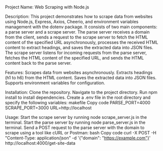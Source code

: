 
Project Name: Web Scraping with Node.js

Description:
    This project demonstrates how to scrape data from websites using Node.js, Express, Axios, Cheerio, and environment variables management with the dotenv package. It consists of two main components: a parse server and a scrape server. The parse server receives a domain from the client, sends a request to the scrape server to fetch the HTML content of the specified URL asynchronously, processes the received HTML content to extract headings, and saves the extracted data into JSON files. The scrape server listens for incoming requests from the parse server, fetches the HTML content of the specified URL, and sends the HTML content back to the parse server.

Features:
    Scrapes data from websites asynchronously.
    Extracts headings (h1 to h6) from the HTML content.
    Saves the extracted data into JSON files.
    Supports environment variables for configuration.

Installation:
    Clone the repository.
    Navigate to the project directory.
    Run npm install to install dependencies.
    Create a .env file in the root directory and specify the following variables:
    makefile
    Copy code
    PARSE_PORT=4000
    SCRAPE_PORT=3000
    URL=http://localhost


Usage:
    Start the scrape server by running node scrape_server.js in the terminal.
    Start the parse server by running node parse_server.js in the terminal.
    Send a POST request to the parse server with the domain to scrape using a tool like cURL or Postman:
    bash
    Copy code
    curl -X POST -H "Content-Type: application/json" -d '{"domain": "https://example.com"}' http://localhost:4000/get-site-data

